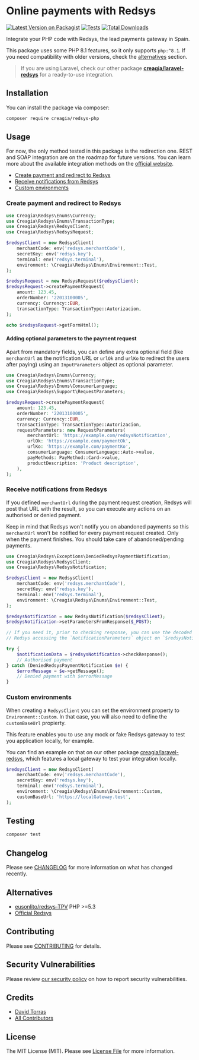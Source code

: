 # Online payments with Redsys

[![Latest Version on Packagist](https://img.shields.io/packagist/v/creagia/redsys-php.svg?style=flat-square)](https://packagist.org/packages/creagia/redsys-php)
[![Tests](https://github.com/creagia/redsys-php/actions/workflows/run-tests.yml/badge.svg?branch=main)](https://github.com/creagia/redsys-php/actions/workflows/run-tests.yml)
[![Total Downloads](https://img.shields.io/packagist/dt/creagia/redsys-php.svg?style=flat-square)](https://packagist.org/packages/creagia/redsys-php)

Integrate your PHP code with Redsys, the lead payments gateway in Spain. 

This package uses some PHP 8.1 features, so it only supports `php:^8.1`. If you need compatibility with older versions, 
check the [alternatives](#alternatives) section.

> If you are using Laravel, check our other package **[creagia/laravel-redsys](https://github.com/creagia/laravel-redsys)** for a ready-to-use integration.

## Installation

You can install the package via composer:

```bash
composer require creagia/redsys-php
```

## Usage

For now, the only method tested in this package is the redirection one. REST and SOAP integration are on the roadmap for future versions.
You can learn more about the available integration methods on the [official website](https://pagosonline.redsys.es/modelos-de-integracion.html).

* [Create payment and redirect to Redsys](#create-payment)
* [Receive notifications from Redsys](#receive-notifications)
* [Custom environments](#custom-environments)

<a name="create-payment"></a>
### Create payment and redirect to Redsys

```php
use Creagia\Redsys\Enums\Currency;
use Creagia\Redsys\Enums\TransactionType;
use Creagia\Redsys\RedsysClient;
use Creagia\Redsys\RedsysRequest;

$redsysClient = new RedsysClient(
    merchantCode: env('redsys.merchantCode'),
    secretKey: env('redsys.key'),
    terminal: env('redsys.terminal'),
    environment: \Creagia\Redsys\Enums\Environment::Test,
);

$redsysRequest = new RedsysRequest($redsysClient);
$redsysRequest->createPaymentRequest(
    amount: 123.45,
    orderNumber: '22013100005',
    currency: Currency::EUR,
    transactionType: TransactionType::Autorizacion,
);

echo $redsysRequest->getFormHtml();
```

#### Adding optional parameters to the payment request
Apart from mandatory fields, you can define any extra optional field (like `merchantUrl` as the notification URL or `urlOk`
and `urlKo` to redirect the users after paying) using an `InputParameters` object as optional parameter.

```php
use Creagia\Redsys\Enums\Currency;
use Creagia\Redsys\Enums\TransactionType;
use Creagia\Redsys\Enums\ConsumerLanguage;
use Creagia\Redsys\Support\RequestParameters;

$redsysRequest->createPaymentRequest(
    amount: 123.45,
    orderNumber: '22013100005',
    currency: Currency::EUR,
    transactionType: TransactionType::Autorizacion,
    requestParameters: new RequestParameters(
        merchantUrl: 'https://example.com/redsysNotification',
        urlOk: 'https://example.com/paymentOk',
        urlKo: 'https://example.com/paymentKo',
        consumerLanguage: ConsumerLanguage::Auto->value,
        payMethods: PayMethod::Card->value,
        productDescription: 'Product description',
    ),
);
```

<a name="receive-notifications"></a>
### Receive notifications from Redsys

If you defined `merchantUrl` during the payment request creation, Redsys will post that URL with the result, so you can
execute any actions on an authorised or denied payment.

Keep in mind that Redsys won't notify you on abandoned payments so this `merchantUrl` won't be notified for every payment
request created. Only when the payment finishes. You should take care of abandoned/pending payments.

```php
use Creagia\Redsys\Exceptions\DeniedRedsysPaymentNotification;
use Creagia\Redsys\RedsysClient;
use Creagia\Redsys\RedsysNotification;

$redsysClient = new RedsysClient(
    merchantCode: env('redsys.merchantCode'),
    secretKey: env('redsys.key'),
    terminal: env('redsys.terminal'),
    environment: \Creagia\Redsys\Enums\Environment::Test,
);

$redsysNotification = new RedsysNotification($redsysClient);
$redsysNotification->setParametersFromResponse($_POST);

// If you need it, prior to checking response, you can use the decoded data from
// Redsys accessing the `NotificationParameters` object on `$redsysNotification->parameters`. 

try {
    $notificationData = $redsysNotification->checkResponse();
    // Authorised payment
} catch (DeniedRedsysPaymentNotification $e) {
    $errorMessage = $e->getMessage();
    // Denied payment with $errorMessage
}
```

<a name="custom-environments"></a>
### Custom environments

When creating a `RedsysClient` you can set the environment property to `Environment::Custom`.
In that case, you will also need to define the `customBaseUrl` propierty.

This feature enables you to use any mock or fake Redsys gateway to test you application locally, for example.

You can find an example on that on our other package [creagia/laravel-redsys](https://github.com/creagia/laravel-redsys), which
features a local gateway to test your integration locally.

```php
$redsysClient = new RedsysClient(
    merchantCode: env('redsys.merchantCode'),
    secretKey: env('redsys.key'),
    terminal: env('redsys.terminal'),
    environment: \Creagia\Redsys\Enums\Environment::Custom,
    customBaseUrl: 'https://localGateway.test',
);
```

## Testing

```bash
composer test
```

## Changelog

Please see [CHANGELOG](CHANGELOG.md) for more information on what has changed recently.

<a name="alternatives"></a>
## Alternatives

- [eusonlito/redsys-TPV](https://github.com/eusonlito/redsys-TPV) PHP >=5.3
- [Official Redsys](https://pagosonline.redsys.es/conexion-redireccion.html)

## Contributing

Please see [CONTRIBUTING](.github/CONTRIBUTING.md) for details.

## Security Vulnerabilities

Please review [our security policy](../../security/policy) on how to report security vulnerabilities.

## Credits

- [David Torras](https://github.com/dtorras)
- [All Contributors](../../contributors)

## License

The MIT License (MIT). Please see [License File](LICENSE.md) for more information.
